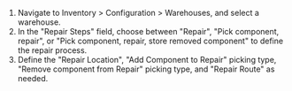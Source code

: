 1.  Navigate to Inventory \> Configuration \> Warehouses, and select a
    warehouse.
2.  In the "Repair Steps" field, choose between "Repair", "Pick
    component, repair", or "Pick component, repair, store removed
    component" to define the repair process.
3.  Define the "Repair Location", "Add Component to Repair" picking
    type, "Remove component from Repair" picking type, and "Repair
    Route" as needed.
